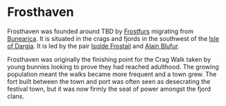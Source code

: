 # Frosthaven

Frosthaven was founded around TBD by [Frostfurs](../races/bunnies.md) migrating from [Bunearica](./bunearica.md). It is situated in the crags and fjords in the southwest of the [Isle of Dargia](./dargian_isles.md).
It is led by the pair [Isolde Frostail](../people/individuals/isolde_frostail.md) and [Alain Blufur](../people/individuals/alain_blufur.md).

Frosthaven was originally the finishing point for the Crag Walk taken by young bunnies looking to prove they had reached adulthood.
The growing population meant the walks became more frequent and a town grew. The fort built between the town and port was often seen as desecrating the festival town,
but it was now firmly the seat of power amongst the fjord clans.